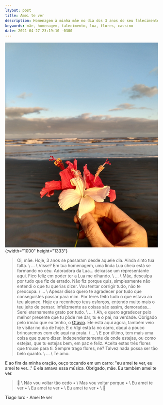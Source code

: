 ```yaml
---
layout: post
title: Amei te ver
description: Homenagem à minha mãe no dia dos 3 anos do seu falecimento.
keywords: mãe, homenagem, falecimento, lua, flores, cassino
date: 2021-04-27 23:19:10 -0300
---
```


![Foto tirada na beira da praia, mostrando minha mão direita segurando três flores, duas vermelhas e uma branca, com a luz do Sol realçando-as, em homenagem à minha mãe](/images/blog/2021-04-27-amei_te_ver/homenagem.webp){:width="1000" height="1333"}

> Oi, mãe. Hoje, 3 anos se passaram desde aquele dia. Ainda sinto tua falta. \\
> ... \\
> Visse? Em tua homenagem, uma linda Lua cheia está se formando no céu. Adoradora da Lua... deixasse um representante aqui. Fico feliz em poder ter a Lua me olhando. \\
> ... \\
> Mãe, desculpa por tudo que fiz de errado. Não fiz porque quis, simplesmente não entendi o que tu querias dizer. Vou tentar corrigir tudo, não te preocupa. \\
> ... \\
> Apesar disso quero te agradecer por tudo que conseguistes passar para mim. Por teres feito tudo o que estava ao teu alcance. Hoje eu reconheço teus esforços, entendo muito mais o teu jeito de pensar. Infelizmente as coisas são assim, demoradas... Serei eternamente grato por tudo. \\
> ... \\
> Ah, e quero agradecer pelo melhor presente que tu pôde me dar, tu e o pai, na verdade. Obrigado pelo irmão que eu tenho, o [Otávio](https://www.instagram.com/otaviosmiths). Ele está aqui agora, também veio te visitar no dia de hoje. E o Vígi está la no carro, daqui a pouco brincaremos com ele aqui na praia. \\
> ... \\
> E por último, tem mais uma coisa que quero dizer. Independentemente de onde estejas, ou como estejas, que tu estejas bem, em paz e feliz. Aceita estas três flores que trouxe para ti. Sempre trago flores, né? Talvez nada possa ser tão belo quanto. \\
> ... \\
> Te amo.

E ao fim da minha oração, ouço tocando em um carro: "eu amei te ver, eu amei te ver..." E ela amava essa música. Obrigado, mãe. Eu também amei te ver.

> &#127932; \\
Não vou voltar tão cedo • \\
Mas vou voltar porque • \\
Eu amei te ver • \\
Eu amei te ver • \\
Eu amei te ver • \\
&#127932;

Tiago Iorc - Amei te ver



